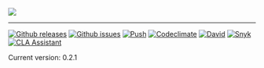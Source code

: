 ![](https://rawcdn.githack.com/LuisAlejandro/luisalejandro.github.io/1e242f59e8e721e0069dad4b8f53ae0c8b9afee3/app/_assets/images/banner.svg)

---

[![Github releases](https://img.shields.io/github/release/LuisAlejandro/luisalejandro.github.io.svg)](https://github.com/LuisAlejandro/luisalejandro.github.io/releases)
[![Github issues](https://img.shields.io/github/issues/LuisAlejandro/luisalejandro.github.io)](https://github.com/LuisAlejandro/luisalejandro.github.io/issues?q=is%3Aopen)
[![Push](https://github.com/LuisAlejandro/luisalejandro.github.io/workflows/Push/badge.svg)](https://github.com/LuisAlejandro/luisalejandro.github.io/actions?query=workflow%3APush)
[![Codeclimate](https://codeclimate.com/github/LuisAlejandro/luisalejandro.github.io/badges/gpa.svg)](https://codeclimate.com/github/LuisAlejandro/luisalejandro.github.io)
[![David](https://david-dm.org/LuisAlejandro/luisalejandro.github.io/dev-status.svg)](https://david-dm.org/LuisAlejandro/luisalejandro.github.io)
[![Snyk](https://snyk.io/test/github/LuisAlejandro/luisalejandro.github.io/badge.svg)](https://snyk.io/test/github/LuisAlejandro/luisalejandro.github.io)
[![CLA Assistant](https://cla-assistant.io/readme/badge/LuisAlejandro/luisalejandro.github.io)](https://cla-assistant.io/LuisAlejandro/luisalejandro.github.io)

Current version: 0.2.1
